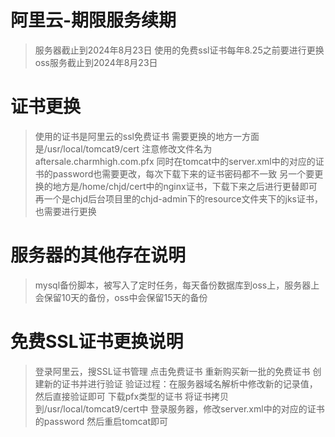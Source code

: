 
# 阿里云-期限服务续期
> 服务器截止到2024年8月23日
> 使用的免费ssl证书每年8.25之前要进行更换
> oss服务截止到2024年8月23日

# 证书更换
> 使用的证书是阿里云的ssl免费证书
> 需要更换的地方一方面是/usr/local/tomcat9/cert
> 注意修改文件名为aftersale.charmhigh.com.pfx
> 同时在tomcat中的server.xml中的对应的证书的password也需要更改，每次下载下来的证书密码都不一致
> 另一个要更换的地方是/home/chjd/cert中的nginx证书，下载下来之后进行更替即可
> 再一个是chjd后台项目里的chjd-admin下的resource文件夹下的jks证书，也需要进行更换

# 服务器的其他存在说明
> mysql备份脚本，被写入了定时任务，每天备份数据库到oss上，服务器上会保留10天的备份，oss中会保留15天的备份

# 免费SSL证书更换说明
> 登录阿里云，搜SSL证书管理
> 点击免费证书
> 重新购买新一批的免费证书
> 创建新的证书并进行验证
> 验证过程：在服务器域名解析中修改新的记录值，然后直接验证即可
> 下载pfx类型的证书
> 将证书拷贝到/usr/local/tomcat9/cert中
> 登录服务器，修改server.xml中的对应的证书的password
> 然后重启tomcat即可